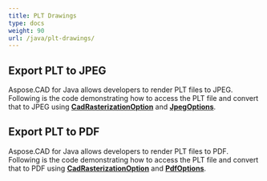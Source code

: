 ```yaml
---
title: PLT Drawings
type: docs
weight: 90
url: /java/plt-drawings/
---
```


## **Export PLT to JPEG**
Aspose.CAD for Java allows developers to render PLT files to JPEG. Following is the code demonstrating how to access the PLT file and convert that to JPEG using [**CadRasterizationOption**](https://apireference.aspose.com/java/cad/com.aspose.cad.imageoptions/CadRasterizationOptions) and [**JpegOptions**](https://apireference.aspose.com/java/cad/com.aspose.cad.imageoptions/JpegOptions).
## **Export PLT to PDF**
Aspose.CAD for Java allows developers to render PLT files to PDF. Following is the code demonstrating how to access the PLT file and convert that to PDF using [**CadRasterizationOption**](https://apireference.aspose.com/java/cad/com.aspose.cad.imageoptions/CadRasterizationOptions) and [**PdfOptions**](https://apireference.aspose.com/java/cad/com.aspose.cad.imageoptions/PdfOptions).

